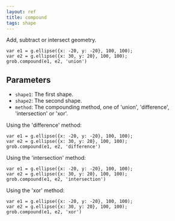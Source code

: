 ```yaml
---
layout: ref
title: compound
tags: shape
---
```

Add, subtract or intersect geometry.

    var e1 = g.ellipse({x: -20, y: -20}, 100, 100);
    var e2 = g.ellipse({x: 30, y: 20}, 100, 100);
    grob.compound(e1, e2, 'union')

## Parameters

- `shape1`: The first shape.
- `shape2`: The second shape.
- `method`: The compounding method, one of 'union', 'difference', 'intersection' or 'xor'.

Using the 'difference' method:

    var e1 = g.ellipse({x: -20, y: -20}, 100, 100);
    var e2 = g.ellipse({x: 30, y: 20}, 100, 100);
    grob.compound(e1, e2, 'difference')

Using the 'intersection' method:

    var e1 = g.ellipse({x: -20, y: -20}, 100, 100);
    var e2 = g.ellipse({x: 30, y: 20}, 100, 100);
    grob.compound(e1, e2, 'intersection')

Using the 'xor' method:

    var e1 = g.ellipse({x: -20, y: -20}, 100, 100);
    var e2 = g.ellipse({x: 30, y: 20}, 100, 100);
    grob.compound(e1, e2, 'xor')
